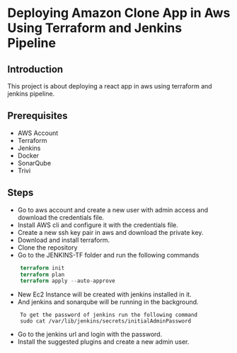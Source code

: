 # Deploying Amazon Clone App in Aws Using Terraform and Jenkins Pipeline 


## Introduction 

This project is about deploying a react app in aws using terraform and jenkins pipeline.

## Prerequisites 

- AWS Account 
- Terraform 
- Jenkins 
- Docker
- SonarQube 
- Trivi 

## Steps 

- Go to aws account and create a new user with admin access and download the credentials file. 
- Install AWS cli and configure it with the credentials file. 
- Create a new ssh key pair in aws and download the private key.
- Download and install terraform. 
- Clone the repository 
- Go to the JENKINS-TF folder and run the following commands 
``` terraform fmt
    terraform init
    terraform plan
    terraform apply --auto-approve 
```
- New Ec2 Instance will be created with jenkins installed in it. 
- And jenkins and sonarqube will be running in the background. 

```
    To get the password of jenkins run the following command 
    sudo cat /var/lib/jenkins/secrets/initialAdminPassword
```

- Go to the jenkins url and login with the password. 
- Install the suggested plugins and create a new admin user.
